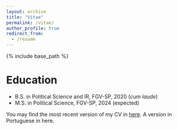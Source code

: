 ```yaml
---
layout: archive
title: "Vitae"
permalink: /vitae/
author_profile: true
redirect_from:
  - /resume
---
```


{% include base_path %}

Education
======
* B.S. in Political Science and IR, FGV-SP, 2020 (*cum laude*)
* M.S. in Political Science, FGV-SP, 2024 (expected)

You may find the most recent version of my CV in [here](https://drive.google.com/file/d/1IjzbnerBWmuP1tZWui8QEuAxlyGvwfwP/view?usp=sharing). A version in Portuguese in here. 
